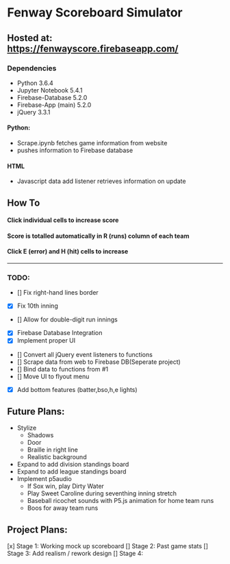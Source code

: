 # Fenway Scoreboard Simulator
## Hosted at: https://fenwayscore.firebaseapp.com/
### Dependencies
* Python 3.6.4
* Jupyter Notebook 5.4.1
* Firebase-Database 5.2.0
* Firebase-App (main) 5.2.0
* jQuery 3.3.1

#### Python:
* Scrape.ipynb fetches game information from website
 * pushes information to Firebase database
 
#### HTML
* Javascript data add listener retrieves information on update

## How To
#### Click individual cells to increase score
#### Score is totalled automatically in R (runs) column of each team
#### Click E (error) and H (hit) cells to increase
---
### TODO:
- [] Fix right-hand lines border
- [x] Fix 10th inning
- [] Allow for double-digit run innings
- [x] Firebase Database Integration
- [x] Implement proper UI 
- [] Convert all jQuery event listeners to functions
- [] Scrape data from web to Firebase DB(Seperate project)
- [] Bind data to functions from #1
- [] Move UI to flyout menu
- [x] Add bottom features (batter,bso,h,e lights)

## Future Plans:
* Stylize
    - Shadows
    - Door
    - Braille in right line
    - Realistic background
* Expand to add division standings board
* Expand to add league standings board
* Implement p5audio
    - If Sox win, play Dirty Water
    - Play Sweet Caroline during seventhing inning stretch
    - Baseball ricochet sounds with P5.js animation for home team runs 
    - Boos for away team runs
    
    
## Project Plans:

[x] Stage 1: Working mock up scoreboard
[] Stage 2: Past game stats
[] Stage 3: Add realism / rework design
[] Stage 4: 